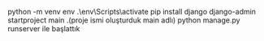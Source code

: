 python -m venv env
.\env\Scripts\activate
pip install django
django-admin startproject main .(proje ismi oluşturduk main adlı)
 python manage.py runserver ile başlattık
